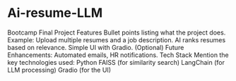 # Ai-resume-LLM
Bootcamp Final Project
Features
Bullet points listing what the project does. Example:
Upload multiple resumes and a job description.
AI ranks resumes based on relevance.
Simple UI with Gradio.
(Optional) Future Enhancements: Automated emails, HR notifications.
Tech Stack
Mention the key technologies used:
Python
FAISS (for similarity search)
LangChain (for LLM processing)
Gradio (for the UI)
